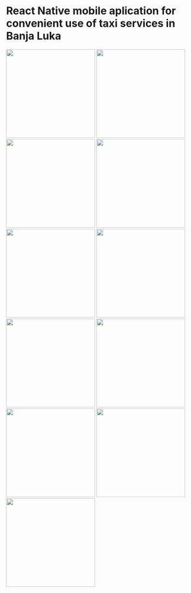 <h1>React Native mobile aplication for convenient use of taxi services in Banja Luka</h1>

<div>
  <img width="240" src="https://github.com/stefandovedan22/taxi-bl/assets/115324772/3015264a-45e5-438b-a078-7ba2fe293a1e"/>
  <img width="240" src="https://github.com/stefandovedan22/taxi-bl/assets/115324772/8659b5d3-92aa-4d95-8881-8b6c5ced9861"/>
  <img width="240" src="https://github.com/stefandovedan22/taxi-bl/assets/115324772/2e6e19ee-aae4-4f15-8333-0e72c0fe8373"/>
  <img width="240" src="https://github.com/stefandovedan22/taxi-bl/assets/115324772/a1223518-5615-430b-96c0-307de3a1c3e7"/>
  <img width="240" src="https://github.com/stefandovedan22/taxi-bl/assets/115324772/e75d3b6d-881b-4638-97ea-ee777b7a6665"/>
  <img width="240" src="https://github.com/stefandovedan22/taxi-bl/assets/115324772/6fe1c7b3-6b12-4979-ae15-f8febeb81b31"/>
  <img width="240" src="https://github.com/stefandovedan22/taxi-bl/assets/115324772/5710be54-2ce4-4b04-8bad-6ff78d7e2fda"/>
  <img width="240" src="https://github.com/stefandovedan22/taxi-bl/assets/115324772/02036048-c16e-4a9e-a99b-38276b1d16aa"/>
  <img width="240" src="https://github.com/stefandovedan22/taxi-bl/assets/115324772/b552e383-e04d-413c-9717-01d3bf087915"/>
  <img width="240" src="https://github.com/stefandovedan22/taxi-bl/assets/115324772/c9648841-8fd7-4a3d-9ada-791ff3284d84"/>
  <img width="240" src="https://github.com/stefandovedan22/taxi-bl/assets/115324772/9c05e49e-23c7-4a3a-bc18-edd94db23b7d"/>
<div/>
